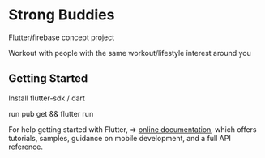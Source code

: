 # Strong Buddies
Flutter/firebase concept project

Workout with people with the same workout/lifestyle interest around you

## Getting Started

Install flutter-sdk / dart

run
pub get && flutter run

For help getting started with Flutter, =>
[online documentation](https://flutter.dev/docs), which offers tutorials,
samples, guidance on mobile development, and a full API reference.
